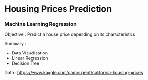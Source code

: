 # Housing Prices Prediction
### Machine Learning Regression

Objective : Predict a house price depending on its characteristics

Summary : 
* Data Visualisation
* Linear Regression
* Decision Tree

Data : https://www.kaggle.com/camnugent/california-housing-prices